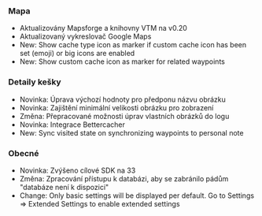 ### Mapa
- Aktualizovány Mapsforge a knihovny VTM na v0.20
- Aktualizovaný vykreslovač Google Maps
- New: Show cache type icon as marker if custom cache icon has been set (emoji) or big icons are enabled
- New: Show custom cache icon as marker for related waypoints

### Detaily kešky
- Novinka: Úprava výchozí hodnoty pro předponu názvu obrázku
- Novinka: Zajištění minimální velikosti obrázku pro zobrazení
- Změna: Přepracované možnosti úprav vlastních obrázků do logu
- Novinka: Integrace Bettercacher
- New: Sync visited state on synchronizing waypoints to personal note

### Obecné
- Novinka: Zvýšeno cílové SDK na 33
- Změna: Zpracování přístupu k databázi, aby se zabránilo pádům "databáze není k dispozici"
- Change: Only basic settings will be displayed per default. Go to Settings => Extended Settings to enable extended settings
